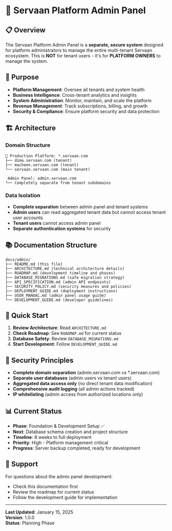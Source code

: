 # 🏢 Servaan Platform Admin Panel

## 📋 Overview

The Servaan Platform Admin Panel is a **separate, secure system** designed for platform administrators to manage the entire multi-tenant Servaan ecosystem. This is **NOT** for tenant users - it's for **PLATFORM OWNERS** to manage the system.

## 🎯 Purpose

- **Platform Management**: Oversee all tenants and system health
- **Business Intelligence**: Cross-tenant analytics and insights
- **System Administration**: Monitor, maintain, and scale the platform
- **Revenue Management**: Track subscriptions, billing, and growth
- **Security & Compliance**: Ensure platform security and data protection

## 🏗️ Architecture

### Domain Structure
```
🏢 Production Platform: *.servaan.com
├── dima.servaan.com (tenant)
├── macheen.servaan.com (tenant)
└── servaan.servaan.com (main tenant)

 Admin Panel: admin.servaan.com
└── Completely separate from tenant subdomains
```

### Data Isolation
- **Complete separation** between admin panel and tenant systems
- **Admin users** can read aggregated tenant data but cannot access tenant user accounts
- **Tenant users** cannot access admin panel
- **Separate authentication systems** for security

## 📚 Documentation Structure

```
docs/admin/
├── README.md (this file)
├── ARCHITECTURE.md (technical architecture details)
├── ROADMAP.md (development timeline and phases)
├── DATABASE_MIGRATIONS.md (safe migration strategy)
├── API_SPECIFICATION.md (admin API endpoints)
├── SECURITY_POLICY.md (security measures and policies)
├── DEPLOYMENT_GUIDE.md (deployment instructions)
├── USER_MANUAL.md (admin panel usage guide)
└── DEVELOPMENT_GUIDE.md (developer guidelines)
```

## 🚀 Quick Start

1. **Review Architecture**: Read `ARCHITECTURE.md`
2. **Check Roadmap**: See `ROADMAP.md` for current status
3. **Database Safety**: Review `DATABASE_MIGRATIONS.md`
4. **Start Development**: Follow `DEVELOPMENT_GUIDE.md`

## 🔐 Security Principles

- **Complete domain separation** (admin.servaan.com vs *.servaan.com)
- **Separate user databases** (admin users vs tenant users)
- **Aggregated data access only** (no direct tenant data modification)
- **Comprehensive audit logging** (all admin actions tracked)
- **IP whitelisting** (admin access from authorized locations only)

## 📊 Current Status

- **Phase**: Foundation & Development Setup ✅
- **Next**: Database schema creation and project structure
- **Timeline**: 8 weeks to full deployment
- **Priority**: High - Platform management critical
- **Progress**: Server backup completed, ready for development

## 🤝 Support

For questions about the admin panel development:
- Check this documentation first
- Review the roadmap for current status
- Follow the development guide for implementation

---

**Last Updated**: January 15, 2025  
**Version**: 1.0.0  
**Status**: Planning Phase
